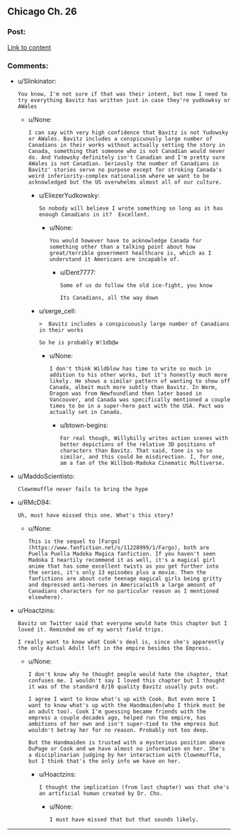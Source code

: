 ## Chicago Ch. 26

### Post:

[Link to content](https://www.fanfiction.net/s/12925913/26/Chicago)

### Comments:

- u/Slinkinator:
  ```
  You know, I'm not sure if that was their intent, but now I need to try everything Bavitz has written just in case they're yudkowksy or AWales
  ```

  - u/None:
    ```
    I can say with very high confidence that Bavitz is not Yudowsky or AWales. Bavitz includes a conspicuously large number of Canadians in their works without actually setting the story in Canada, something that someone who is not Canadian would never do. And Yudowsky definitely isn't Canadian and I'm pretty sure AWales is not Canadian. Seriously the number of Canadians in Bavitz' stories serve no purpose except for stroking Canada's weird inferiority-complex nationalism where we want to be acknowledged but the US overwhelms almost all of our culture.
    ```

    - u/EliezerYudkowsky:
      ```
      So nobody will believe I wrote something so long as it has enough Canadians in it?  Excellent.
      ```

      - u/None:
        ```
        You would however have to acknowledge Canada for something other than a talking point about how great/terrible government healthcare is, which as I understand it Americans are incapable of.
        ```

        - u/Dent7777:
          ```
          Some of us do follow the old ice-fight, you know

          Its Canadians, all the way down
          ```

    - u/serge_cell:
      ```
      >  Bavitz includes a conspicuously large number of Canadians in their works

      So he is probably W!1db@w
      ```

      - u/None:
        ```
        I don't think Wildblow has time to write so much in addition to his other works, but it's honestly much more likely. He shows a similar pattern of wanting to show off Canada, albeit much more subtly than Bavitz. In Worm, Dragon was from Newfoundland then later based in Vancouver, and Canada was specifically mentioned a couple times to be in a super-hero pact with the USA. Pact was actually set in Canada.
        ```

        - u/btown-begins:
          ```
          For real though, Willybilly writes action scenes with better depictions of the relative 3D positions of characters than Bavitz. That said, tone is so so similar, and this could be misdirection. I, for one, am a fan of the Willbob-Madoka Cinematic Multiverse.
          ```

- u/MaddoScientisto:
  ```
  Clownmuffle never fails to bring the hype
  ```

- u/RMcD94:
  ```
  Uh, must have missed this one. What's this story?
  ```

  - u/None:
    ```
    This is the sequel to [Fargo](https://www.fanfiction.net/s/11228999/1/Fargo), both are Puella Puella Madoka Magica fanfiction. If you haven't seen Madoka I heartily recommend it as well, it's a magical girl anime that has some excellent twists as you get further into the series, it's only 13 episodes plus a movie. Then the fanfictions are about cute teenage magical girls being gritty and depressed anti-heroes in America(with a large amount of Canadians characters for no particular reason as I mentioned elsewhere).
    ```

- u/Hoactzins:
  ```
  Bavitz on Twitter said that everyone would hate this chapter but I loved it. Reminded me of my worst field trips.

  I really want to know what Cook's deal is, since she's apparently the only Actual Adult left in the empire besides the Empress.
  ```

  - u/None:
    ```
    I don't know why he thought people would hate the chapter, that confuses me. I wouldn't say I loved this chapter but I thought it was of the standard 8/10 quality Bavitz usually puts out. 

    I agree I want to know what's up with Cook. But even more I want to know what's up with the Handmaiden(who I think must be an adult too). Cook I'm guessing became friends with the empress a couple decades ago, helped run the empire, has ambitions of her own and isn't super-tied to the empress but wouldn't betray her for no reason. Probably not too deep.

    But the Handmaiden is trusted with a mysterious position above DuPage or Cook and we have almost no information on her. She's a disciplinarian judging by her interaction with Clownmuffle, but I think that's the only info we have on her.
    ```

    - u/Hoactzins:
      ```
      I thought the implication (from last chapter) was that she's an artificial human created by Dr. Cho.
      ```

      - u/None:
        ```
        I must have missed that but that sounds likely.
        ```

---


